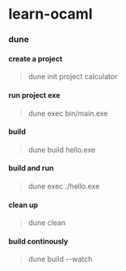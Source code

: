 # learn-ocaml

### dune

#### create a project
> dune init project calculator

#### run project exe
> dune exec bin/main.exe

#### build 
> dune build hello.exe

#### build and run 
> dune exec ./hello.exe

#### clean up
> dune clean

#### build continously 
> dune build --watch


